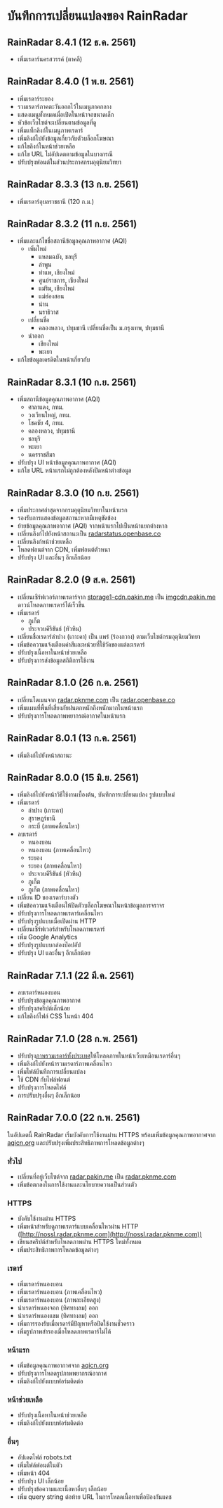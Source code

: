# บันทึกการเปลี่ยนแปลงของ RainRadar

## RainRadar 8.4.1 (12 ธ.ค. 2561)
- เพิ่มเรดาร์นครสวรรค์ (ตาคลี)

## RainRadar 8.4.0 (1 พ.ย. 2561)
- เพิ่มเรดาร์ระยอง
- รวมเรดาร์ภาคตะวันออกไว้ในเมนูภาคกลาง
- แสดงเมนูทั้งหมดเมื่อเปิดในหน้าจอขนาดเล็ก
- หัวข้อเว็บไซต์จะเปลี่ยนตามข้อมูลที่ดู
- เพิ่มแท็กลิงก์ในเมนูภาพเรดาร์
- เพิ่มลิงก์ไปยังข้อมูลเกี่ยวกับตัวบล็อกโฆษณา
- แก้ไขลิงก์ในหน้าช่วยเหลือ
- แก้ไข URL ไม่อัปเดตตามข้อมูลในบางกรณี
- ปรับปรุงฟอนต์ในส่วนประกาศกรมอุตุนิยมวิทยา

## RainRadar 8.3.3 (13 ก.ย. 2561)
- เพิ่มเรดาร์อุบลราชธานี (120 ก.ม.)

## RainRadar 8.3.2 (11 ก.ย. 2561)
- เพิ่มและแก้ไขชื่อสถานีข้อมูลคุณภาพอากาศ (AQI)
  - เพิ่มใหม่
    - แหลมฉบัง, ชลบุรี
    - ลำพูน
    - ท่าแพ, เชียงใหม่
    - ศูนย์ราชการ, เชียงใหม่
    - แม่ริม, เชียงใหม่
    - แม่ฮ่องสอน
    - น่าน
    - นราธิวาส
  - เปลี่ยนชื่อ
    - คลองหลวง, ปทุมธานี เปลี่ยนชื่อเป็น ม.กรุงเทพ, ปทุมธานี
  - นำออก
    - เชียงใหม่
    - พะเยา
- แก้ไขข้อมูลเครดิตในหน้าเกี่ยวกับ

## RainRadar 8.3.1 (10 ก.ย. 2561)
- เพิ่มสถานีข้อมูลคุณภาพอากาศ (AQI)
  - ศาลาแดง, กทม.
  - วงเวียนใหญ่, กทม.
  - โชคชัย 4, กทม.
  - คลองหลวง, ปทุมธานี
  - ชลบุรี
  - พะเยา
  - นครราชสีมา
- ปรับปรุง UI หน้าข้อมูลคุณภาพอากาศ (AQI)
- แก้ไข URL หน้าแรกไม่ถูกต้องหลังปิดหน้าต่างข้อมูล

## RainRadar 8.3.0 (10 ก.ย. 2561)
- เพิ่มประกาศล่าสุดจากกรมอุตุนิยมวิทยาในหน้าแรก
- รองรับการแสดงข้อมูลสถานะหากมีเหตุขัดข้อง
- ย้ายข้อมูลคุณภาพอากาศ (AQI) จากหน้าแรกไปเป็นหน้าแยกต่างหาก
- เปลี่ยนลิงก์ไปยังหน้าสถานะเป็น [radarstatus.openbase.co](https://radarstatus.openbase.co)
- เปลี่ยนลิงก์หน้าช่วยเหลือ
- โหลดฟอนต์จาก CDN, เพิ่มฟอนต์ตัวหนา
- ปรับปรุง UI และอื่นๆ อีกเล็กน้อย

## RainRadar 8.2.0 (9 ส.ค. 2561)
- เปลี่ยนเซิร์ฟเวอร์ภาพเรดาร์จาก [storage1-cdn.pakin.me](https://storage1-cdn.pakin.me) เป็น [imgcdn.pakin.me](https://imgcdn.pakin.me) ดาวน์โหลดภาพเรดาร์ได้เร็วขึ้น
- เพิ่มเรดาร์
  - ภูเก็ต
  - ประจวบคีรีขันธ์ (หัวหิน)
- เปลี่ยนชื่อเรดาร์ลำปาง (เกาะคา) เป็น แพร่ (ร้องกวาง) ตามเว็บไซต์กรมอุตุนิยมวิทยา
- เพิ่มข้อความแจ้งเตือนค่าสีและหน่วยที่ใช้วัดของแต่ละเรดาร์
- ปรับปรุงเนื้อหาในหน้าช่วยเหลือ
- ปรับปรุงการส่งข้อมูลสถิติการใช้งาน

## RainRadar 8.1.0 (26 ก.ค. 2561)
- เปลี่ยนโดเมนจาก [radar.pknme.com](http://radar.pknme.com) เป็น [radar.openbase.co](https://radar.openbase.co/)
- เพิ่มแผนที่พื้นที่เสี่ยงภัยฝนตกหนักถึงหนักมากในหน้าแรก
- ปรับปรุงการโหลดภาพพยากรณ์อากาศในหน้าแรก

## RainRadar 8.0.1 (13 ก.ค. 2561)
- เพิ่มลิงก์ไปยังหน้าสถานะ

## RainRadar 8.0.0 (15 มิ.ย. 2561)
- เพิ่มลิงก์ไปยังหน้าวิธีใช้งานเบื้องต้น, บันทึกการเปลี่ยนแปลง รูปแบบใหม่
- เพิ่มเรดาร์
  - ลำปาง (เกาะคา)
  - สุราษฎร์ธานี
  - กระบี่ (ภาพเคลื่อนไหว)
- ลบเรดาร์
  - หนองบอน
  - หนองบอน (ภาพเคลื่อนไหว)
  - ระยอง
  - ระยอง (ภาพเคลื่อนไหว)
  - ประจวบคีรีขันธ์ (หัวหิน)
  - ภูเก็ต
  - ภูเก็ต (ภาพเคลื่อนไหว)
- เปลี่ยน ID ของเรดาร์บางตัว
- เพิ่มข้อความแจ้งเตือนให้ปิดตัวบล็อกโฆษณาในหน้าข้อมูลการจราจร
- ปรับปรุงการโหลดภาพเรดาร์เคลื่อนไหว
- ปรับปรุงรูปแบบเมื่อเปิดผ่าน HTTP
- เปลี่ยนเซิร์ฟเวอร์สำหรับโหลดภาพเรดาร์
- เพิ่ม Google Analytics
- ปรับปรุงรูปแบบกล่องป๊อปอัป
- ปรับปรุง UI และอื่นๆ อีกเล็กน้อย

## RainRadar 7.1.1 (22 มี.ค. 2561)
- ลบเรดาร์หนองบอน
- ปรับปรุงข้อมูลคุณภาพอากาศ
- ปรับปรุงสคริปต์เล็กน้อย
- แก้ไขลิงก์ไฟล์ CSS ในหน้า 404

## RainRadar 7.1.0 (28 ก.พ. 2561)
- ปรับปรุง[ภาพรวมเรดาร์ทั้งประเทศ](https://radar.pknme.com/#all)ให้โหลดภาพในหน้าเว็บเหมือนเรดาร์อื่นๆ
- เพิ่มลิงก์ไปยังหน้ารวมเรดาร์ภาพเคลื่อนไหว
- เพิ่มไฟล์บึนทึกการเปลี่ยนแปลง
- ใช้ CDN กับไฟล์ฟอนต์
- ปรับปรุงการโหลดไฟล์
- การปรับปรุงอื่นๆ อีกเล็กน้อย

## RainRadar 7.0.0  (22 ก.พ. 2561)

ในอัปเดตนี้ RainRadar เริ่มบังคับการใช้งานผ่าน HTTPS พร้อมเพิ่มข้อมูลคุณภาพอากาศจาก [aqicn.org](http://aqicn.org) และปรับปรุงเพิ่มประสิทธิภาพการโหลดข้อมูลต่างๆ

### ทั่วไป
- เปลี่ยนที่อยู่เว็บไซต์จาก [radar.pakin.me](https://radar.pakin.me) เป็น [radar.pknme.com](https://radar.pknme.com)
- เพิ่มข้อตกลงในการใช้งานและนโยบายความเป็นส่วนตัว

### HTTPS
- บังคับใช้งานผ่าน HTTPS
- เพิ่มหน้าสำหรับดูภาพเรดาร์แบบเคลื่อนไหวผ่าน HTTP ([http://nossl.radar.pknme.com](http://nossl.radar.pknme.com))
- เขียนสคริปต์สำหรับโหลดภาพผ่าน HTTPS ใหม่ทั้งหมด
- เพิ่มประสิทธิภาพการโหลดข้อมูลต่างๆ

### เรดาร์
- เพิ่มเรดาร์หนองบอน
- เพิ่มเรดาร์หนองบอน (ภาพเคลื่อนไหว)
- เพิ่มเรดาร์หนองบอน (ภาพละเอียดสูง)
- นำเรดาร์หนองจอก (ทิศทางลม) ออก
- นำเรดาร์หนองแขม (ทิศทางลม) ออก
- เพิ่มการรองรับเมื่อเรดาร์มีปัญหาหรือปิดใช้งานชั่วคราว
- เพิ่มรูปภาพสำรองเมื่อโหลดภาพเรดาร์ไม่ได้

### หน้าแรก
- เพิ่มข้อมูลคุณภาพอากาศจาก [aqicn.org](http://aqicn.org)
- ปรับปรุงการโหลดรูปภาพพยากรณ์อากาศ
- เพิ่มลิงก์ไปยังแบบฟอร์มติดต่อ

### หน้าช่วยเหลือ
- ปรับปรุงเนื้อหาในหน้าช่วยเหลือ
- เพิ่มลิงก์ไปยังแบบฟอร์มติดต่อ

### อื่นๆ
- อัปเดตไฟล์ robots.txt
- เพิ่มไฟล์ฟอนต์ในตัว
- เพิ่มหน้า 404
- ปรับปรุง UI เล็กน้อย
- ปรับปรุงข้อความและเนื้อหาอื่นๆ เล็กน้อย
- เพิ่ม query string ต่อท้าย URL ในการโหลดเนื้อหาเพื่อป้องกันแคช
